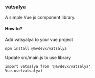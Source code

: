 ### vatsalya
A simple Vue js component library.

#### How to?
Add vatsyalya to your vue project
```
npm install @avdevx/vatsalya
```
Update src/main.js to use library
```
import vatsalya from '@avdevx/vatsalya'
Vue.use(vatsalya)
```
